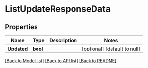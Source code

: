 # ListUpdateResponseData

## Properties
Name | Type | Description | Notes
------------ | ------------- | ------------- | -------------
**Updated** | **bool** |  | [optional] [default to null]

[[Back to Model list]](../README.md#documentation-for-models) [[Back to API list]](../README.md#documentation-for-api-endpoints) [[Back to README]](../README.md)

